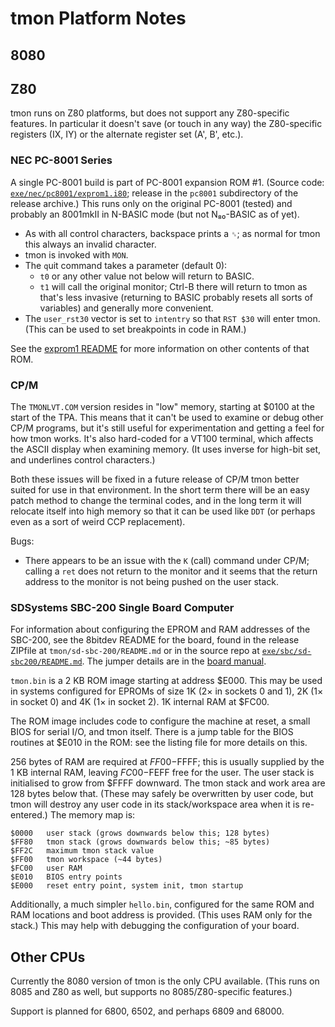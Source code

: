 tmon Platform Notes
===================

8080
----


Z80
---

tmon runs on Z80 platforms, but does not support any Z80-specific features.
In particular it doesn't save (or touch in any way) the Z80-specific
registers (IX, IY) or the alternate register set (A', B', etc.).

### NEC PC-8001 Series

A single PC-8001 build is part of PC-8001 expansion ROM #1. (Source code:
[`exe/nec/pc8001/exprom1.i80`]; release in the `pc8001` subdirectory of the
release archive.) This runs only on the original PC-8001 (tested) and
probably an 8001mkII in N-BASIC mode (but not N₈₀-BASIC as of yet).

- As with all control characters, backspace prints a `␈`; as normal for
  tmon this always an invalid character.
- tmon is invoked with `MON`.
- The `q`uit command takes a parameter (default 0):
  - `t0` or any other value not below will return to BASIC.
  - `t1` will call the original monitor; Ctrl-B there will return to tmon
    as that's less invasive (returning to BASIC probably resets all sorts
    of variables) and generally more convenient.
- The `user_rst30` vector is set to `intentry` so that `RST $30` will enter
  tmon. (This can be used to set breakpoints in code in RAM.)

See the [exprom1 README][exprom1-rm] for more information on other contents
of that ROM.

### CP/M

The `TMONLVT.COM` version resides in "low" memory, starting at $0100
at the start of the TPA. This means that it can't be used to examine
or debug other CP/M programs, but it's still useful for experimentation
and getting a feel for how tmon works. It's also hard-coded for a VT100
terminal, which affects the ASCII display when examining memory. (It
uses inverse for high-bit set, and underlines control characters.)

Both these issues will be fixed in a future release of CP/M tmon better
suited for use in that environment. In the short term there will be an easy
patch method to change the terminal codes, and in the long term it will
relocate itself into high memory so that it can be used like `DDT` (or
perhaps even as a sort of weird CCP replacement).

Bugs:
- There appears to be an issue with the `K` (call) command under CP/M;
  calling a `ret` does not return to the monitor and it seems that the
  return address to the monitor is not being pushed on the user stack.

### SDSystems SBC-200 Single Board Computer

For information about configuring the EPROM and RAM addresses of the
SBC-200, see the 8bitdev README for the board, found in the release
ZIPfile at `tmon/sd-sbc-200/README.md` or in the source repo at
[`exe/sbc/sd-sbc200/README.md`][sd200-r]. The jumper details are in
the [board manual][sd200-m].

`tmon.bin` is a 2 KB ROM image starting at address $E000. This may be used
in systems configured for EPROMs of size 1K (2× in sockets 0 and 1), 2K (1×
in socket 0) and 4K (1× in socket 2). 1K internal RAM at $FC00.

The ROM image includes code to configure the machine at reset, a small BIOS
for serial I/O, and tmon itself. There is a jump table for the BIOS routines
at $E010 in the ROM: see the listing file for more details on this.

256 bytes of RAM are required at $FF00-$FFFF; this is usually supplied by
the 1 KB internal RAM, leaving $FC00-$FEFF free for the user. The user
stack is initialised to grow from $FFFF downward. The tmon stack and work
area are 128 bytes below that. (These may safely be overwritten by user
code, but tmon will destroy any user code in its stack/workspace area when
it is re-entered.) The memory map is:

    $0000   user stack (grows downwards below this; 128 bytes)
    $FF80   tmon stack (grows downwards below this; ~85 bytes)
    $FF2C   maximum tmon stack value
    $FF00   tmon workspace (~44 bytes)
    $FC00   user RAM
    $E010   BIOS entry points
    $E000   reset entry point, system init, tmon startup

Additionally, a much simpler `hello.bin`, configured for the same ROM and
RAM locations and boot address is provided. (This uses RAM only for the
stack.) This may help with debugging the configuration of your board.


Other CPUs
----------

Currently the 8080 version of tmon is the only CPU available. (This runs
on 8085 and Z80 as well, but supports no 8085/Z80-specific features.)

Support is planned for 6800, 6502, and perhaps 6809 and 68000.



<!-------------------------------------------------------------------->
[`exe/nec/pc8001/exprom1.i80`]: https://github.com/0cjs/8bitdev/blob/main/exe/nec/pc8001/exprom1.i80
[exprom1-rm]: https://github.com/0cjs/8bitdev/blob/main/exe/nec/pc8001/README.md
[sd200-m]: https://deramp.com/downloads/sd_systems/manuals/SDS_SBC-200.pdf
[sd200-r]: https://github.com/0cjs/8bitdev/blob/main/exe/sbc/sd-sbc200/README.md
